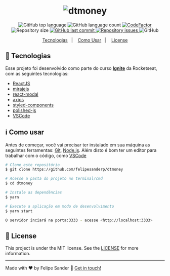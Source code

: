 <h1 align="center">
    <img alt="dtmoney" src="https://res.cloudinary.com/felipesanderp/image/upload/v1644549279/readme_logos/logo_1_k9brdt.png" />
    <br>
</h1>

<p align="center">
  <img alt="GitHub top language" src="https://img.shields.io/github/languages/top/felipesanderp/dtmoney.svg">

  <img alt="GitHub language count" src="https://img.shields.io/github/languages/count/felipesanderp/dtmoney.svg">
  
   <a href="https://www.codefactor.io/repository/github/felipesanderp/dtmoney">
     <img src="https://www.codefactor.io/repository/github/felipesanderp/dtmoney/badge"  alt="CodeFactor" />
   </a>
  
  <img alt="Repository size" src="https://img.shields.io/github/repo-size/felipesanderp/dtmoney.svg">
  <a href="https://github.com/felipesanderp/dtmoney/commits/">
    <img alt="GitHub last commit" src="https://img.shields.io/github/last-commit/felipesanderp/dtmoney.svg">
  </a>

  <a href="https://github.com/felipesanderp/dtmoney/issues">
    <img alt="Repository issues" src="https://img.shields.io/github/issues/felipesanderp/dtmoney.svg">
  </a>

  <img alt="GitHub" src="https://img.shields.io/github/license/felipesanderp/dtmoney">
</p>

<p align="center">
  <a href="#rocket-tecnologias">Tecnologias</a>&nbsp;&nbsp;&nbsp;|&nbsp;&nbsp;&nbsp;
  <a href="#information_source-como-usar">Como Usar</a>&nbsp;&nbsp;&nbsp;|&nbsp;&nbsp;&nbsp;
  <a href="#memo-license">License</a>
</p>

## :rocket: Tecnologias

Esse projeto foi desenvolvido como parte do curso [**Ignite**](https://www.rocketseat.com.br/ignite) da Rocketseat, com as seguintes tecnologias:

- [ReactJS](https://reactjs.org/)
- [mirajejs](https://miragejs.com/)
- [react-modal](https://github.com/reactjs/react-modal)
- [axios](https://github.com/axios/axios)
- [styled-components](https://styled-components.com/)
- [polished-js](https://polished.js.org/)
- [VSCode](https://code.visualstudio.com/)

## :information_source: Como usar

Antes de começar, você vai precisar ter instalado em sua máquina as seguintes ferramentas: [Git](https://git-scm.com), [Node.js](https://nodejs.org/en/). 
Além disto é bom ter um editor para trabalhar com o código, como [VSCode](https://code.visualstudio.com/)

```bash
# Clone este repositório
$ git clone https://github.com/felipesanderp/dtmoney

# Acesse a pasta do projeto no terminal/cmd
$ cd dtmoney

# Instale as dependências
$ yarn

# Execute a aplicação em modo de desenvolvimento
$ yarn start

O servidor inciará na porta:3333 - acesse <http://localhost:3333> 
```

## :memo: License
This project is under the MIT license. See the [LICENSE](https://github.com/felipesanderp/dtmoney/blob/master/LICENSE) for more information.

---

Made with ♥ by Felipe Sander :wave: [Get in touch!](https://www.linkedin.com/in/felipesander)
